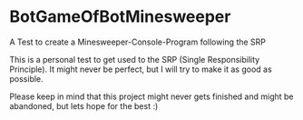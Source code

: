 # BotGameOfBotMinesweeper
A Test to create a Minesweeper-Console-Program following the SRP

This is a personal test to get used to the SRP (Single Responsibility Principle).
It might never be perfect, but I will try to make it as good as possible.

Please keep in mind that this project might never gets finished and might be abandoned, but lets hope for the best :)
